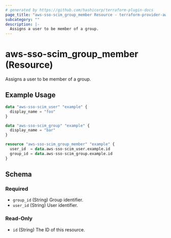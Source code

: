 ```yaml
---
# generated by https://github.com/hashicorp/terraform-plugin-docs
page_title: "aws-sso-scim_group_member Resource - terraform-provider-aws-sso-scim"
subcategory: ""
description: |-
  Assigns a user to be member of a group.
---
```


# aws-sso-scim_group_member (Resource)

Assigns a user to be member of a group.

## Example Usage

```terraform
data "aws-sso-scim_user" "example" {
  display_name = "foo"
}

data "aws-sso-scim_group" "example" {
  display_name = "bar"
}

resource "aws-sso-scim_group_member" "example" {
  user_id  = data.aws-sso-scim_user.example.id
  group_id = data.aws-sso-scim_group.example.id
}
```

<!-- schema generated by tfplugindocs -->
## Schema

### Required

- `group_id` (String) Group identifier.
- `user_id` (String) User identifier.

### Read-Only

- `id` (String) The ID of this resource.


